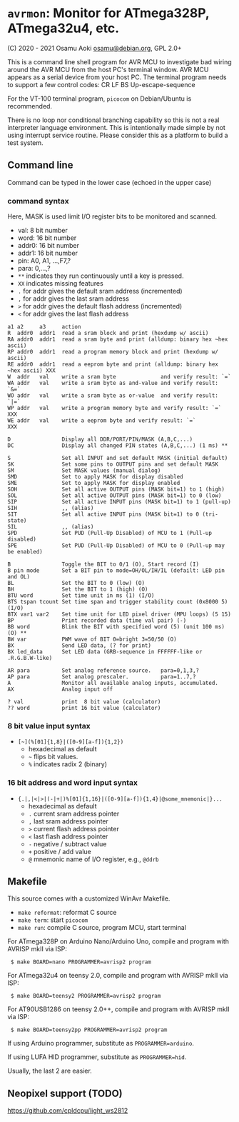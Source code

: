 # `avrmon`: Monitor for ATmega328P, ATmega32u4, etc.

(C) 2020 - 2021    Osamu Aoki <osamu@debian.org>, GPL 2.0+

This is a command line shell program for AVR MCU to investigate bad wiring
around the AVR MCU from the host PC's terminal window.  AVR MCU appears as a
serial device from your host PC.  The terminal program needs to support a few
control codes: CR LF BS Up-escape-sequence

For the VT-100 terminal program, `picocom` on Debian/Ubuntu is recommended.

There is no loop nor conditional branching capability so this is not a real
interpreter language environment.  This is intentionally made simple by not
using interrupt service routine.  Please consider this as a platform to build a
test system.

## Command line

Command can be typed in the lower case (echoed in the upper case)

### command syntax

Here, MASK is used limit I/O register bits to be monitored and scanned.

* val:    8 bit number
* word:  16 bit number
* addr0: 16 bit number
* addr1: 16 bit number
* pin:   A0, A1, ...,F7,?
* para:  0,...,?
* `**` indicates they run continuously until a key is pressed.
* `XX` indicates missing features
* `.` for addr gives the default sram address (incremented)
* `,` for addr gives the last sram address
* `>` for addr gives the default flash address (incremented)
* `<` for addr gives the last flash address

```
a1 a2     a3     action
R  addr0  addr1  read a sram block and print (hexdump w/ ascii)
RA addr0  addr1  read a sram byte and print (alldump: binary hex ~hex ascii)
RP addr0  addr1  read a program memory block and print (hexdump w/ ascii)
RE addr0  addr1  read a eeprom byte and print (alldump: binary hex ~hex ascii) XXX
W  addr   val    write a sram byte              and verify result: `=`
WA addr   val    write a sram byte as and-value and verify result: `&=`
WO addr   val    write a sram byte as or-value  and verify result: `|=`
WP addr   val    write a program memory byte and verify result: `=`            XXX
WE addr   val    write a eeprom byte and verify result: `=`                    XXX

D                Display all DDR/PORT/PIN/MASK (A,B,C,...)
DC               Display all changed PIN states (A,B,C,...) (1 ms) **

S                Set all INPUT and set default MASK (initial default)
SK               Set some pins to OUTPUT pins and set default MASK
SM               Set MASK values (manual dialog)
SMD              Set to apply MASK for display disabled
SME              Set to apply MASK for display enabled
SOH              Set all active OUTPUT pins (MASK bit=1) to 1 (high)
SOL              Set all active OUTPUT pins (MASK bit=1) to 0 (low)
SIP              Set all active INPUT pins (MASK bit=1) to 1 (pull-up)
SIH              ,, (alias)
SIT              Set all active INPUT pins (MASK bit=1) to 0 (tri-state)
SIL              ,, (alias)
SPD              Set PUD (Pull-Up Disabled) of MCU to 1 (Pull-up disabled)
SPE              Set PUD (Pull-Up Disabled) of MCU to 0 (Pull-up may be enabled)

B                Toggle the BIT to 0/1 (O), Start record (I)
B pin mode       Set a BIT pin to mode=OH/OL/IH/IL (defailt: LED pin and OL)
BL               Set the BIT to 0 (low) (O)
BH               Set the BIT to 1 (high) (O)
BTU word         Set time unit in ms (1) (I/O)
BTS tspan tcount Set time span and trigger stability count (0x8000 5) (I/O)
BTX var1 var2    Set time unit for LED pixel driver (MPU loops) (5 15)
BP               Print recorded data (time val pair) (-)
BB word          Blink the BIT with specified word (5) (unit 100 ms) (O) **
BW var           PWM wave of BIT 0=bright 3=50/50 (O)
BX               Send LED data, (? for print)
BX led_data      Set LED data (GRB-sequence in FFFFFF-like or .R.G.B.W-like)

AR para          Set analog reference source.   para=0,1,3,?
AP para          Set analog prescaler.          para=1..7,?
A                Monitor all available analog inputs, accumulated.
AX               Analog input off

? val            print  8 bit value (calculator)
?? word          print 16 bit value (calculator)
```


### 8 bit value input syntax

* `[~](%[01]{1,8}|([0-9][a-f]){1,2})`
    * hexadecimal as default
    * `~` flips bit values.
    * `%` indicates radix 2 (binary)

### 16 bit address and word input syntax

* `{.|,|<|>|(-|+|)%[01]{1,16}|([0-9][a-f]){1,4}|@some_mnemonic|}...`
    * hexadecimal as default
    * `.` current sram address pointer
    * `,` last sram address pointer
    * `>` current flash address pointer
    * `<` last flash address pointer
    * `-` negative / subtract value
    * `+` positive / add value
    * `@` mnemonic name of I/O register, e.g., `@ddrb`

## Makefile

This source comes with a customized WinAvr Makefile.

* `make reformat`: reformat C source
* `make term`: start `picocom`
* `make run`: compile C source, program MCU, start terminal

For ATmega328P on Arduino Nano/Arduino Uno, compile and program with AVRISP
mkII via ISP:

```
 $ make BOARD=nano PROGRAMMER=avrisp2 program
```

For ATmega32u4 on teensy 2.0, compile and program with AVRISP
mkII via ISP:

```
 $ make BOARD=teensy2 PROGRAMMER=avrisp2 program
```

For AT90USB1286 on teensy 2.0++, compile and program with AVRISP
mkII via ISP:

```
 $ make BOARD=teensy2pp PROGRAMMER=avrisp2 program
```

If using Arduino programmer, substitute as `PROGRAMMER=arduino`.

If using LUFA HID programmer, substitute as `PROGRAMMER=hid`.

Usually, the last 2 are easier.

## Neopixel support (TODO)

https://github.com/cpldcpu/light_ws2812
